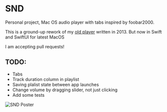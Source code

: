 # SND

Personal project, Mac OS audio player with tabs inspired by foobar2000.

This is a ground-up rework of my [old player](https://github.com/r-ss/SND.legacy) written in 2013.
But now in Swift and SwiftUI for latest MacOS

I am accepting pull requests!

## TODO:
- Tabs
- Track duration column in playlist
- Saving plalist state between app launches
- Change volume by dragging slider, not just clicking
- Add some tests



![SND Poster](https://media.ress.ws/snd_screenshot.png)